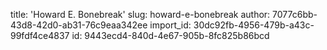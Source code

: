 title: 'Howard E. Bonebreak'
slug: howard-e-bonebreak
author: 7077c6bb-43d8-42d0-ab31-76c9eaa342ee
import_id: 30dc92fb-4956-479b-a43c-99fdf4ce4837
id: 9443ecd4-840d-4e67-905b-8fc825b86bcd

